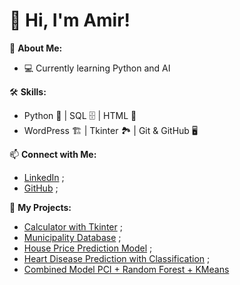 # 👋 Hi, I'm Amir! 

🎯 **About Me:** 
- 💻 Currently learning Python and AI 

🛠 **Skills:** 
- Python 🐍 | SQL 🗄 | HTML 🎨 
- WordPress 🏗 | Tkinter 🏞 | Git & GitHub 🖥 

📫 **Connect with Me:** 
- [LinkedIn](https://www.linkedin.com/in/ami-sonal-044682355?utm_source=share&utm_campaign=share_via&utm_content=profile&utm_medium=android_app) ;
- [GitHub](https://github.com/amisoonall) ;

🚀 **My Projects:** 
- [Calculator with Tkinter](https://github.com/amisoonall/calculator) ;
- [Municipality Database](https://github.com/amirdev/municipality-db) ;
- [House Price Prediction Model](https://github.com/amirdev/house-price-prediction) ;
- [Heart Disease Prediction with Classification](https://github.com/amirdev/heart-disease-prediction) ;
- [Combined Model PCI + Random Forest + KMeans](https://github.com/amirdev/combined-model)
